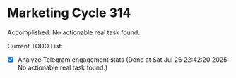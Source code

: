 # Marketing Cycle 314

Accomplished: No actionable real task found.

Current TODO List:

- [x] Analyze Telegram engagement stats  (Done at Sat Jul 26 22:42:20 2025: No actionable real task found.)